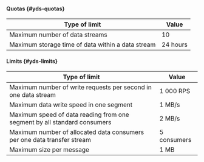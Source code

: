 #### Quotas {#yds-quotas}

Type of limit | Value
--- | ---
Maximum number of data streams | 10
Maximum storage time of data within a data stream | 24 hours

#### Limits {#yds-limits}

Type of limit | Value
--- | ---
Maximum number of write requests per second in one data stream | 1 000 RPS
Maximum data write speed in one segment | 1 MB/s
Maximum speed of data reading from one segment by all standard consumers | 2 MB/s
Maximum number of allocated data consumers per one data transfer stream | 5 consumers
Maximum size per message | 1 MB